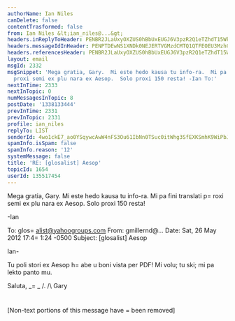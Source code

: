 ```yaml
---
authorName: Ian Niles
canDelete: false
contentTrasformed: false
from: Ian Niles &lt;ian_niles@...&gt;
headers.inReplyToHeader: PENBR2JLaUxyOXZUS0hBbUxEUGJ6V3pzR2Q1eTZhdT15WkFuWUY2NU50ZmZ0ZVpjb3Zqd0BtYWlsLmdtYWlsLmNvbT4=
headers.messageIdInHeader: PENPTDEwNS1XNDk0NEJERTVGMzdCMTQ1QTFEOEU3MzhCMDcwQHBoeC5nYmw+
headers.referencesHeader: PENBR2JLaUxyOXZUS0hBbUxEUGJ6V3pzR2Q1eTZhdT15WkFuWUY2NU50ZmZ0ZVpjb3Zqd0BtYWlsLmdtYWlsLmNvbT4=
layout: email
msgId: 2332
msgSnippet: 'Mega gratia, Gary.  Mi este hedo kausa tu info-ra.  Mi pa fini translati
  proxi semi ex plu nara ex Aesop.  Solo proxi 150 resta! -Ian To:'
nextInTime: 2333
nextInTopic: 0
numMessagesInTopic: 8
postDate: '1338133444'
prevInTime: 2331
prevInTopic: 2331
profile: ian_niles
replyTo: LIST
senderId: 4wo1ckE7_ao0YSqywcAwW4nFS3Ou61IbNn0TSuc0itWhg3SfEXKSmhK9WiPbJP43ps9z2FsMMg6vttabZ1goTou5za9E8SVY
spamInfo.isSpam: false
spamInfo.reason: '12'
systemMessage: false
title: 'RE: [glosalist] Aesop'
topicId: 1654
userId: 135517454
---
```



Mega gratia, Gary.  Mi este hedo kausa tu info-ra.  Mi pa fini translati p=
roxi semi ex plu nara ex Aesop.  Solo proxi 150 resta!
 
-Ian
 



To: glos=
alist@yahoogroups.com
From: gmillernd@...
Date: Sat, 26 May 2012 17:4=
1:24 -0500
Subject: [glosalist] Aesop

  



Ian-

Tu poli stori ex Aesop h=
abe u boni vista per PDF! Mi volu; tu ski; mi
pa lekto panto mu.

Saluta,
_=
 _
/.
/\   Gary
#



 		 	   		  

[Non-text portions of this message have =
been removed]


